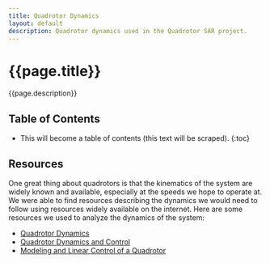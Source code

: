```yaml
---
title: Quadrotor Dynamics
layout: default
description: Quadrotor dynamics used in the Quadrotor SAR project.
---
```


# {{page.title}}

{{page.description}}

## Table of Contents

* This will become a table of contents (this text will be scraped).
{:toc}

## Resources

One great thing about quadrotors is that the kinematics of the system are widely known and available, especially at the speeds we hope to operate at. We were able to find resources describing the dynamics we would need to follow using resources widely available on the internet. Here are some resources we used to analyze the dynamics of the system:

- [Quadrotor Dynamics](http://andrew.gibiansky.com/downloads/pdf/Quadcopter%20Dynamics,%20Simulation,%20and%20Control.pdf)
- [Quadrotor Dynamics and Control](http://scholarsarchive.byu.edu/cgi/viewcontent.cgi?article=2324&context=facpub)
- [Modeling and Linear Control of a Quadrotor](http://www.icrobotics.co.uk/wiki/images/6/66/Quadcopter_simulink_paper.pdf)
